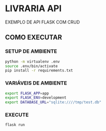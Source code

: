 # LIVRARIA API

EXEMPLO DE API FLASK COM CRUD

## COMO EXECUTAR

### SETUP DE AMBIENTE

``` sh
python -m virtualenv .env
source .env/bin/activate
pip install -r requirements.txt
```
### VARIÁVEIS DE AMBIENTE

``` sh
export FLASK_APP=app
export FLASK_ENV=development
export DATABASE_URL="sqlite:////tmp/test.db"
```

### EXECUTE
``` sh
flask run
```